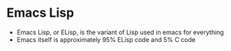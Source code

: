 # Emacs Lisp

- Emacs Lisp, or ELisp, is the variant of Lisp used in emacs for everything
- Emacs itself is approximately 95% ELisp code and 5% C code
